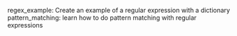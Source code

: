 regex_example: Create an example of a regular expression with a dictionary 
pattern_matching: learn how to do pattern matching with regular expressions
